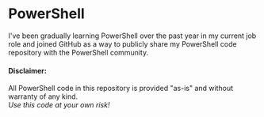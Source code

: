 # PowerShell
I've been gradually learning PowerShell over the past year in my current job role and joined GitHub as a way to publicly share my PowerShell code repository with the PowerShell community.

#### Disclaimer:
All PowerShell code in this repository is provided "as-is" and without warranty of any kind.  
_Use this code at your own risk!_
